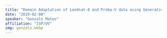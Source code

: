 ```yaml
---
title: "Domain Adaptation of Landsat-8 and Proba-V data using Generative Adversarial Networks for Cloud Detection"
date: "2019-02-08"
speaker: "Gonzalo Mateo"
affiliation: "ISP/UV"
img: gonzalo.webp
---
```

